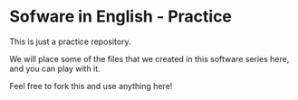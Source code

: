 # Sofware in English - Practice
This is just a practice repository.  

We will place some of the files that we created in this software series here, and you can play with it.  

Feel free to fork this and use anything here!
